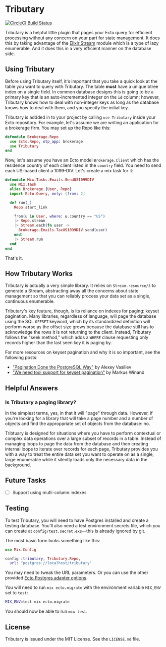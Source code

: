Tributary
=========

[![CircleCI Build Status](https://img.shields.io/circleci/project/DavidAntaramian/tributary/master.svg?maxAge=86400)](https://circleci.com/gh/DavidAntaramian/tributary)

Tributary is a helpful little plugin that pages your Ecto query for efficient
processing without any concern on your part for state management. It does
this by taking advantage of the [Elixir Stream](http://elixir-lang.org/docs/stable/elixir/Stream.html)
module which is a type of lazy enumerable. And it does this in a very efficient
manner on the database side.

Using Tributary
---------------

Before using Tributary itself, it's important that you take a quick look
at the table you want to query with Tributary. The table __must__ have
a unique btree index on a single field. In common database designs this
is going to be a primary key that is an auto-incremented integer on
the `id` column; however, Tributary knows how to deal with non-integer
keys as long as the database knows how to deal with them, and you
specify the initial key.

Tributary is addded in to your project by calling `use Tributary`
inside your Ecto repository. For example, let's assume we are
writing an application for a brokerage firm. You may set up the
Repo like this:

```elixir
defmodule Brokerage.Repo
  use Ecto.Repo, otp_app: brokerage
  use Tributary
end
```

Now, let's assume you have an Ecto model `Brokerage.Client` which has
the residence country of each client listed in the `country` field.
You need to send each US-based client a 1099-DIV. Let's create
a mix task for it:

```elixir
defmodule Mix.Tasks.Emails.SendUS1099DIV
  use Mix.Task
  alias Brokerage.{User, Repo}
  import Ecto.Query, only: [from: 2]

  def run(_)
    Repo.start_link

    from(u in User, where: u.country == "US")
	|> Repo.stream
	|> Stream.each(fn user ->
	  Brokerage.Emails.TaxUS1099DIV.send(user)
	end)
	|> Stream.run
  end
end
```

That's it. 

How Tributary Works
------------------

Tributary is actually a very simple library. It relies on `Stream.resource/3`
to generate a Stream, abstracting away all the concerns about state
management so that you can reliably process your data set as a 
single, continuous enumerable. 

Tributary's key feature, though, is its reliance on indexes
for paging: keyset pagination. Many libraries, regardless of language,
will page the database using the SQL `OFFSET` keyword, which by its
standardized definition will perform worse as the offset size grows
because the database still has to acknowledge the rows it is not
returning to the client. Instead, Tributary follows the "seek method,"
which adds a `WHERE` clause requesting only records higher than
the last seen key it is paging by.

For more resources on keyset pagination and why it is so important,
see the following posts:

  * ["Pagination Done the PostgreSQL Way"](http://leopard.in.ua/2014/10/11/postgresql-paginattion) by Alexey Vasiliev
  * ["We need tool support for keyset pagination"](http://use-the-index-luke.com/no-offset) by Markus Winand

Helpful Answers
---------------

### Is Tributary a paging library?

In the simplest terms, yes, in that it will "page" through data. However,
if you're looking for a library that will take a page number and a
number of objects and find the approppriate set of objects from
the database: no.

Tribtuary is designed for situations where you have to perform contextual
or complex data operations over a large subset of records in a table.
Instead of managing loops to page the data from the database and then
creating internal loops to iterate over records for each page, Tributary
provides you with a way to treat the entire data set you want to
operate on as a single, large enumerable while it silently loads
only the necessary data in the background.

Future Tasks
------------

- [ ] Support using mutli-column indexes

Testing
-------

To test Tributary, you will need to have Postgres installed and create a
testing database. You'll also need a test environment secrets file,
which you can create at `config/test.secret.exs`—this is already ignored
by git.

The most basic form looks something like this:

```elixir
use Mix.Config

config :tributary, Tributary.Repo,
  url: "postgres://localhost/tributary"
```

You may need to tweak the URL parameters. Or you can use the
other provided [Ecto Postgres adapter
options](https://hexdocs.pm/ecto/2.0.5/Ecto.Adapters.Postgres.html).

You will need to run `mix ecto.migrate` with the environment variable
`MIX_ENV` set to `test`:

```bash
MIX_ENV=test mix ecto.migrate
```

You should now be able to run `mix test`.

License
------

Tributary is issued under the MIT License. See the `LICENSE.md` file.

